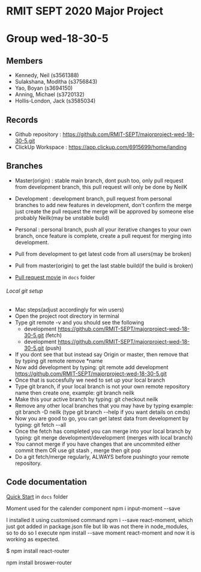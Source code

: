 # RMIT SEPT 2020 Major Project

# Group wed-18-30-5

## Members

- Kennedy, Neil (s3561388)
- Sulakshana, Moditha (s3756843)
- Yao, Boyan (s3694150)
- Anning, Michael (s3720132)
- Hollis-London, Jack (s3585034)

## Records

- Github repository : https://github.com/RMIT-SEPT/majorproject-wed-18-30-5.git
- ClickUp Workspace : https://app.clickup.com/6915699/home/landing

## Branches

- Master(origin) : stable main branch, dont push too, only pull request from development branch, this pull request will only be done by NeilK
- Development : development branch, pull request from personal branches to add new features in development, don't confirm the merge just create the pull request the merge will be approved by someone else probably Neilk(may be unstable build)
- Personal : personal branch, push all your iterative changes to your own branch, once feature is complete, create a pull request for merging into development.

- Pull from development to get latest code from all users(may be broken)
- Pull from master(origin) to get the last stable build(if the build is broken)
- [Pull request movie](/docs/PullRequest_example720.mov) in `docs` folder

###### Local git setup

- Mac steps(adjust accordingly for win users)
- Open the project root directory in terminal
- Type git remote -v and you should see the following
  - development https://github.com/RMIT-SEPT/majorproject-wed-18-30-5.git (fetch)
  - development https://github.com/RMIT-SEPT/majorproject-wed-18-30-5.git (push)
- If you dont see that but instead say Origin or master, then remove that by typing git remote remove \*name
- Now add development by typing: git remote add development https://github.com/RMIT-SEPT/majorproject-wed-18-30-5.git
- Once that is succesfully we need to set up your local branch
- Type git branch, if your local branch is not your own remote repository name then create one, example: git branch neilk
- Make this your active branch by typing: git checkout neilk
- Remove any other local branches that you may have by typing example: git branch -D neilk (type git branch --help if you want details on cmds)
- Now you are good to go, you can get latest data from development by typing: git fetch --all
- Once the fetch has completed you can merge into your local branch by typing: git merge development/development (merges with local branch)
- You cannot merge if you have changes that are uncommited either commit them OR use git stash , merge then git pop
- Do a git fetch/merge regularly, ALWAYS before pushingto your remote repository.

## Code documentation

[Quick Start](/docs/README.md) in `docs` folder

Moment used for the calender component
npm i input-moment --save

I installed it using customised command npm i --save react-moment, which just got added in package.json file but lib was not there in node_modules, so to do so I execute
npm install --save moment react-moment
and now it is working as expected.

\$ npm install react-router

npm install broswer-router
